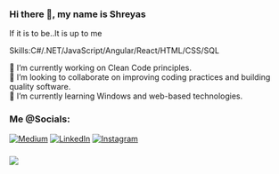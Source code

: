 ### Hi there 👋, my name is Shreyas

If it is to be..It is up to me

Skills:C#/.NET/JavaScript/Angular/React/HTML/CSS/SQL

🔭 I’m currently working on Clean Code principles. <br>
👯 I’m looking to collaborate on improving coding practices and building quality software. <br>
🌱 I’m currently learning Windows and web-based technologies. <br>


### Me @Socials:
[![Medium](https://img.shields.io/badge/Medium-12100E?logo=medium&logoColor=white)](https://medium.com/@https://medium.com/@shreyaskhamkar96) 
 [![LinkedIn](https://img.shields.io/badge/LinkedIn-%230077B5.svg?logo=linkedin&logoColor=white)](https://linkedin.com/in/https://www.linkedin.com/in/shreyas-khamkar-0777b720a/) 
 [![Instagram](https://img.shields.io/badge/Instagram-%23E4405F.svg?logo=Instagram&logoColor=white)](https://instagram.com/https://www.instagram.com/shreyaskhamkar_/)

###
![](https://github-readme-stats.vercel.app/api?username=shreyaskhamkar&theme=city_light&hide_border=false&include_all_commits=false&count_private=false)<br/>




